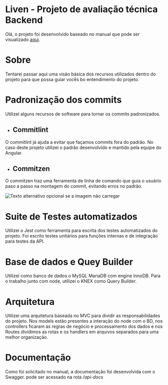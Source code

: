 # Liven - Projeto de avaliação técnica Backend

Olá, o projeto foi desenvolvido baseado no manual que pode ser visualizado <a href="https://www.notion.so/Liven-Projeto-de-avalia-o-t-cnica-Backend-d4449a9534e74b05ac9fcd2cec6024c9">aqui</a>.

# Sobre

Tentarei passar aqui uma visão básica dos recursos utilizados dentro do projeto para que possa guiar vocês bo entendimento
do projeto.

# Padronização dos commits

Utilizei alguns recursos de software para tornar os commits padronizados. &nbsp;

* ## Commitlint &nbsp;
O commitlint já ajuda a evitar que façamos commits fora do padrão. No caso deste projeto utilizei o padrão desenvolvido e mantido pela equipe do Angular.

* ## Commitzen
O commitzen traz uma ferramenta de linha de comando que guia o usuário paso a passo na montagem do commit, evitando erros no padrão.

![Texto alternativo opcional se a imagem não carregar](https://64.media.tumblr.com/97541f52cc5ff52f8845922a356403e4/d2059cfe6c940cea-76/s540x810/906524bb50515db3ebf199ccebc3339555ea7988.png)
    
# Suite de Testes automatizados

Utilizei o Jest como ferramenta para escrita dos testes automatizados do projeto. Foi escrito testes unitários para funções internas e de integração para testes da API.

# Base de dados e Quey Builder

Utilizei como banco de dados o MySQL MariaDB com engine InnoDB. Para o trabalho junto com node, utilizei o KNEX como Query Builder.

# Arquitetura

Utilizei uma arquitetura baseada no MVC para dividir as responsabilidades do projeto. Nos models estão presentes a interação do node com o BD, nos controllers ficaram as regras de negócio 
e processamento dos dados e nos Routes dividimos as rotas e os handlers em arquivos separados para uma melhor organização.

# Documentação

Como foi solicitado no manual, a documentação foi desenvolvida com o Swagger. pode ser acessado na rota   */api-docs*

